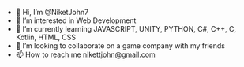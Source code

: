 - 👋 Hi, I’m @NiketJohn7
- 👀 I’m interested in Web Development
- 🌱 I’m currently learning JAVASCRIPT, UNITY, PYTHON, C#, C++, C, Kotlin, HTML, CSS
- 💞️ I’m looking to collaborate on a game company with my friends 
- 📫 How to reach me nikettjohn@gmail.com 

<!---
NiketJohn7/NiketJohn7 is a ✨ special ✨ repository because its `README.md` (this file) appears on your GitHub profile.
You can click the Preview link to take a look at your changes.
--->
